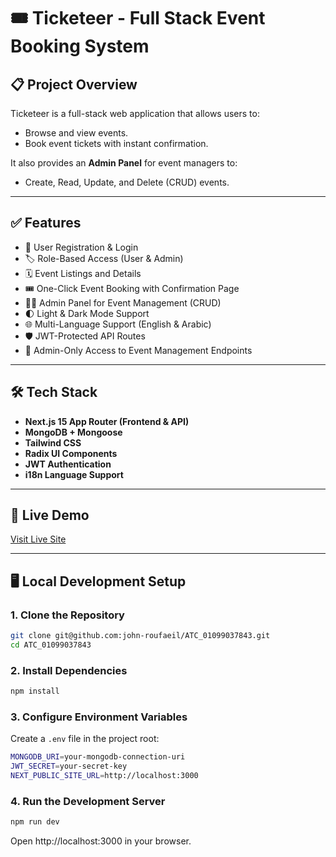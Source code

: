 # 🎟️ Ticketeer - Full Stack Event Booking System

## 📋 Project Overview

Ticketeer is a full-stack web application that allows users to:
- Browse and view events.
- Book event tickets with instant confirmation.

It also provides an **Admin Panel** for event managers to:
- Create, Read, Update, and Delete (CRUD) events.

---

## ✅ Features

- 🔐 User Registration & Login
- 🏷️ Role-Based Access (User & Admin)
- 🗓️ Event Listings and Details
- 🎟️ One-Click Event Booking with Confirmation Page
- 🧑‍💼 Admin Panel for Event Management (CRUD)
- 🌓 Light & Dark Mode Support
- 🌐 Multi-Language Support (English & Arabic)
- 🛡️ JWT-Protected API Routes
- 🚫 Admin-Only Access to Event Management Endpoints

---

## 🛠️ Tech Stack

- **Next.js 15 App Router (Frontend & API)**
- **MongoDB + Mongoose**
- **Tailwind CSS**
- **Radix UI Components**
- **JWT Authentication**
- **i18n Language Support**

---

## 🚀 Live Demo

[Visit Live Site](https://ticketeer-eta.vercel.app/)

---

## 🖥️ Local Development Setup

### 1. Clone the Repository

```bash
git clone git@github.com:john-roufaeil/ATC_01099037843.git
cd ATC_01099037843
```

### 2. Install Dependencies

``` bash
npm install
```

### 3. Configure Environment Variables

Create a ```.env``` file in the project root:

``` bash
MONGODB_URI=your-mongodb-connection-uri
JWT_SECRET=your-secret-key
NEXT_PUBLIC_SITE_URL=http://localhost:3000
```

### 4. Run the Development Server

``` bash
npm run dev
```

Open http://localhost:3000 in your browser.
